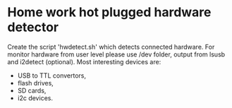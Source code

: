 # Home work hot plugged hardware detector

Create the script 'hwdetect.sh' which detects connected hardware.
For monitor hardware from user level please use /dev folder,
output from lsusb and i2detect (optional).
Most interesting devices are:
 - USB to TTL convertors,
 - flash drives,
 - SD cards,
 - i2c devices.

